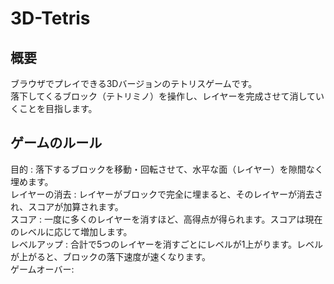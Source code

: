 # 3D-Tetris
## 概要
ブラウザでプレイできる3Dバージョンのテトリスゲームです。\
落下してくるブロック（テトリミノ）を操作し、レイヤーを完成させて消していくことを目指します。

## ゲームのルール
目的 : 落下するブロックを移動・回転させて、水平な面（レイヤー）を隙間なく埋めます。\
レイヤーの消去 : レイヤーがブロックで完全に埋まると、そのレイヤーが消去され、スコアが加算されます。\
スコア : 一度に多くのレイヤーを消すほど、高得点が得られます。スコアは現在のレベルに応じて増加します。\
レベルアップ : 合計で5つのレイヤーを消すごとにレベルが1上がります。レベルが上がると、ブロックの落下速度が速くなります。\
ゲームオーバー:

